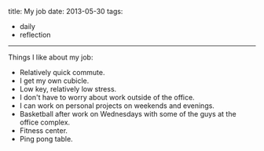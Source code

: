 title: My job
date: 2013-05-30
tags:
- daily
- reflection
---

Things I like about my job:

- Relatively quick commute.
- I get my own cubicle.
- Low key, relatively low stress.
- I don't have to worry about work outside of the office.
- I can work on personal projects on weekends and evenings.
- Basketball after work on Wednesdays with some of the guys at the office complex.
- Fitness center.
- Ping pong table.
